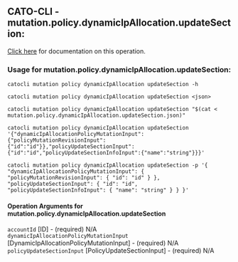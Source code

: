 
## CATO-CLI - mutation.policy.dynamicIpAllocation.updateSection:
[Click here](https://api.catonetworks.com/documentation/#mutation-mutation.policy.dynamicIpAllocation.updateSection) for documentation on this operation.

### Usage for mutation.policy.dynamicIpAllocation.updateSection:

`catocli mutation policy dynamicIpAllocation updateSection -h`

`catocli mutation policy dynamicIpAllocation updateSection <json>`

`catocli mutation policy dynamicIpAllocation updateSection "$(cat < mutation.policy.dynamicIpAllocation.updateSection.json)"`

`catocli mutation policy dynamicIpAllocation updateSection '{"dynamicIpAllocationPolicyMutationInput":{"policyMutationRevisionInput":{"id":"id"}},"policyUpdateSectionInput":{"id":"id","policyUpdateSectionInfoInput":{"name":"string"}}}'`

`catocli mutation policy dynamicIpAllocation updateSection -p '{
    "dynamicIpAllocationPolicyMutationInput": {
        "policyMutationRevisionInput": {
            "id": "id"
        }
    },
    "policyUpdateSectionInput": {
        "id": "id",
        "policyUpdateSectionInfoInput": {
            "name": "string"
        }
    }
}'`


#### Operation Arguments for mutation.policy.dynamicIpAllocation.updateSection ####

`accountId` [ID] - (required) N/A    
`dynamicIpAllocationPolicyMutationInput` [DynamicIpAllocationPolicyMutationInput] - (required) N/A    
`policyUpdateSectionInput` [PolicyUpdateSectionInput] - (required) N/A    
